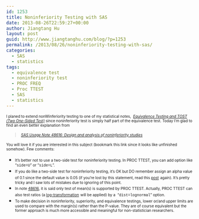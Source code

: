 ```yaml
---
id: 1253
title: Noninferiority Testing with SAS
date: 2013-08-26T22:59:27+00:00
author: Jiangtang Hu
layout: post
guid: http://www.jiangtanghu.com/blog/?p=1253
permalink: /2013/08/26/noninferiority-testing-with-sas/
categories:
  - SAS
  - statistics
tags:
  - equivalence test
  - noninferiority test
  - PROC FREQ
  - Proc TTEST
  - SAS
  - statistics
---
```

<font size="1">I planed to extend nonWinferiority testing to one of my statistical notes,&#160; <em><a href="http://www.jiangtanghu.com/blog/2012/09/12/tost-equivalence-test/">Equivalence Testing and TOST (Two One-Sided Test)</a></em> since noninferiority test is simply half part of the equivalence test. Today I’m glad to find an even better explanation from</font>

> _[<font size="1">SAS Usage Note 48616: Design and analysis of noninferiority studies</font>](http://support.sas.com/kb/48/616.html)_

<font size="1">You will love it if you are interested in this subject (bookmark this link since it looks like unfinished somehow). Few comments:</font>

  * <font size="1">It’s better not to use a two-side test for noninferiority testing. In PROC TTEST, you can add option like “<font face="Courier New">side=U</font>” or “<font face="Courier New">side=L</font>”. </font>
  * <font size="1">If you do like a two-side test for noninferiority testing, it’s OK but DO remember assign an alpha value of 0.1 since the default value is 0.05 (if you’re lost by this statement, read this </font>[<font size="1">post</font>](http://www.jiangtanghu.com/blog/2012/09/12/tost-equivalence-test/) <font size="1">again). It’s pretty tricky and I saw lots of mistakes due to ignoring of this point.</font>
  * <font size="1">In note </font>[<font size="1">48616</font>](http://support.sas.com/kb/48/616.html)<font size="1">, it is said only test of mean(s) is supported by PROC TTEST. Actually, PROC TTEST can also test ratios (a </font>[<font size="1">log-transformation</font>](http://www.jiangtanghu.com/blog/2012/09/12/geomean/) <font size="1">will be applied) by a&#160; “<font face="Courier New">dist=lognormal</font>” option.</font>
  * <font size="1">To make decision in noninferiority, superiority, and equivalence testings, lower or/and upper limits are used to compare with the margin(s) rather than the P-value. They are of course equivalent but the former approach is much more accessible and meaningful for non-statistician researchers.</font>